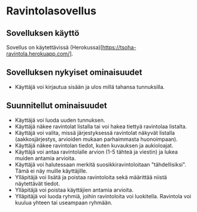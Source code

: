 # Ravintolasovellus

## Sovelluksen käyttö

Sovellus on käytettävissä (Herokussa)[https://tsoha-ravintola.herokuapp.com/]. 

## Sovelluksen nykyiset ominaisuudet

- Käyttäjä voi kirjautua sisään ja ulos millä tahansa tunnuksilla. 

## Suunnitellut ominaisuudet

- Käyttäjä voi luoda uuden tunnuksen.
- Käyttäjä näkee ravintolat listalla tai voi hakea tiettyä ravintolaa listalta.
- Käyttäjä voi valita, missä järjestyksessä ravintolat näkyvät listalla (aakkosjärjestys, arvioiden mukaan parhaimmasta huonoimpaan).
- Käyttäjä näkee ravintolan tiedot, kuten kuvauksen ja aukioloajat.
- Käyttäjä voi antaa ravintolalle arvion (1-5 tähteä ja viestin) ja lukea muiden antamia arvioita.
- Käyttäjä voi halutessaan merkitä suosikkiravintoloitaan "tähdellisiksi". Tämä ei näy muille käyttäjille.
- Ylläpitäjä voi lisätä ja poistaa ravintoloita sekä määrittää niistä näytettävät tiedot.
- Ylläpitäjä voi poistaa käyttäjien antamia arvioita.
- Ylläpitäjä voi luoda ryhmiä, joihin ravintoloita voi luokitella. Ravintola voi kuulua yhteen tai useampaan ryhmään.
